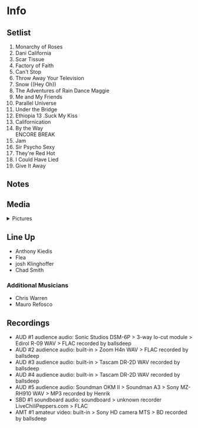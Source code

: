 # Info

## Setlist

1. Monarchy of Roses
2. Dani California
3. Scar Tissue
4. Factory of Faith
5. Can't Stop
6. Throw Away Your Television
7. Snow ((Hey Oh))
8. The Adventures of Rain Dance Maggie
9. Me and My Friends
10. Parallel Universe
11. Under the Bridge
12. Ethiopia
13 .Suck My Kiss
14. Californication
15. By the Way
<br> ENCORE BREAK
16. Jam
17. Sir Psycho Sexy
18. They're Red Hot
19. I Could Have Lied
20. Give It Away

## Notes

## Media 

<details>
  <summary>Pictures</summary>
  <!--<img alt="Setlist" title="Setlist" src="_.jpg" height="200" />-->
</details>

## Line Up

* Anthony Kiedis
* Flea
* josh Klinghoffer
* Chad Smith

### Additional Musicians

* Chris Warren  
* Mauro Refosco

## Recordings

* AUD #1 audience audio: Sonic Studios DSM-6P > 3-way lo-cut module > Edirol R-09 WAV > FLAC recorded by ballsdeep
* AUD #2 audience audio: built-in > Zoom H4n WAV > FLAC recorded by ballsdeep
* AUD #3 audience audio: built-in > Tascam DR-2D WAV recorded by ballsdeep
* AUD #4 audience audio: built-in > Tascam DR-2D WAV recorded by ballsdeep
* AUD #5 audience audio: Soundman OKM II > Soundman A3 > Sony MZ-RH910 WAV > MP3 recorded by Henrik
* SBD #1 soundboard audio: soundboard > unknown recorder LiveChiliPeppers.com > FLAC
* AMT #1 amateur video: built-in > Sony HD camera MTS > BD recorded by ballsdeep
